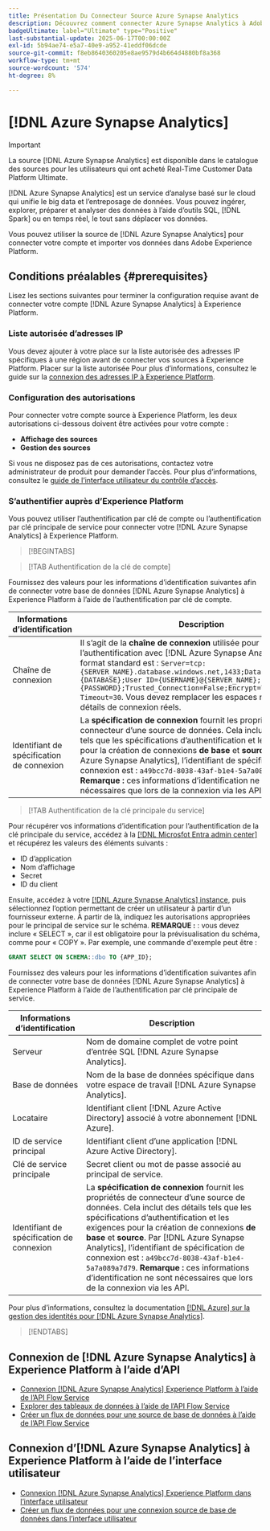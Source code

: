 ```yaml
---
title: Présentation Du Connecteur Source Azure Synapse Analytics
description: Découvrez comment connecter Azure Synapse Analytics à Adobe Experience Platform à l’aide d’API ou de l’interface utilisateur.
badgeUltimate: label="Ultimate" type="Positive"
last-substantial-update: 2025-06-17T00:00:00Z
exl-id: 5b94ae74-e5a7-40e9-a952-41eddf06dcde
source-git-commit: f8eb8640360205e8ae9579d4b664d4880bf8a368
workflow-type: tm+mt
source-wordcount: '574'
ht-degree: 8%

---
```


# [!DNL Azure Synapse Analytics]

>[!IMPORTANT]
>
>La source [!DNL Azure Synapse Analytics] est disponible dans le catalogue des sources pour les utilisateurs qui ont acheté Real-Time Customer Data Platform Ultimate.

[!DNL Azure Synapse Analytics] est un service d’analyse basé sur le cloud qui unifie le big data et l’entreposage de données. Vous pouvez ingérer, explorer, préparer et analyser des données à l’aide d’outils SQL, [!DNL Spark] ou en temps réel, le tout sans déplacer vos données.

Vous pouvez utiliser la source de [!DNL Azure Synapse Analytics] pour connecter votre compte et importer vos données dans Adobe Experience Platform.

## Conditions préalables {#prerequisites}

Lisez les sections suivantes pour terminer la configuration requise avant de connecter votre compte [!DNL Azure Synapse Analytics] à Experience Platform.

### Liste autorisée d’adresses IP

Vous devez ajouter à votre place sur la liste autorisée des adresses IP spécifiques à une région avant de connecter vos sources à Experience Platform. Placer sur la liste autorisée Pour plus d’informations, consultez le guide sur la [connexion des adresses IP à Experience Platform](../../ip-address-allow-list.md).

### Configuration des autorisations

Pour connecter votre compte source à Experience Platform, les deux autorisations ci-dessous doivent être activées pour votre compte :

* **Affichage des sources**
* **Gestion des sources**

Si vous ne disposez pas de ces autorisations, contactez votre administrateur de produit pour demander l’accès. Pour plus d’informations, consultez le [guide de l’interface utilisateur du contrôle d’accès](../../../access-control/ui/overview.md).

### S’authentifier auprès d’Experience Platform

Vous pouvez utiliser l’authentification par clé de compte ou l’authentification par clé principale de service pour connecter votre [!DNL Azure Synapse Analytics] à Experience Platform.

>[!BEGINTABS]

>[!TAB Authentification de la clé de compte]

Fournissez des valeurs pour les informations d’identification suivantes afin de connecter votre base de données [!DNL Azure Synapse Analytics] à Experience Platform à l’aide de l’authentification par clé de compte.

| Informations d’identification | Description |
| --- | --- |
| Chaîne de connexion | Il s’agit de la **chaîne de connexion** utilisée pour l’authentification avec [!DNL Azure Synapse Analytics]. Le format standard est : `Server=tcp:{SERVER_NAME}.database.windows.net,1433;Database={DATABASE};User ID={USERNAME}@{SERVER_NAME};Password={PASSWORD};Trusted_Connection=False;Encrypt=True;Connection Timeout=30`. Vous devez remplacer les espaces réservés par vos détails de connexion réels. |
| Identifiant de spécification de connexion | La **spécification de connexion** fournit les propriétés de connecteur d’une source de données. Cela inclut des détails tels que les spécifications d’authentification et les exigences pour la création de connexions **de base** et **source**. Par [!DNL Azure Synapse Analytics], l’identifiant de spécification de connexion est : `a49bcc7d-8038-43af-b1e4-5a7a089a7d79`. **Remarque :** ces informations d’identification ne sont nécessaires que lors de la connexion via les API. |

>[!TAB Authentification de la clé principale du service]

Pour récupérer vos informations d’identification pour l’authentification de la clé principale du service, accédez à la [[!DNL Microsfot Entra admin center]](https://entra.microsoft.com/#home) et récupérez les valeurs des éléments suivants :

* ID d’application
* Nom d’affichage
* Secret
* ID du client

Ensuite, accédez à votre [[!DNL Azure Synapse Analytics] instance](https://azure.microsoft.com/en-ca/products/synapse-analytics), puis sélectionnez l’option permettant de créer un utilisateur à partir d’un fournisseur externe. À partir de là, indiquez les autorisations appropriées pour le principal de service sur le schéma. **REMARQUE :** : vous devez inclure « SELECT », car il est obligatoire pour la prévisualisation du schéma, comme pour « COPY ». Par exemple, une commande d&#39;exemple peut être :

```SQL
GRANT SELECT ON SCHEMA::dbo TO {APP_ID};
```

Fournissez des valeurs pour les informations d’identification suivantes afin de connecter votre base de données [!DNL Azure Synapse Analytics] à Experience Platform à l’aide de l’authentification par clé principale de service.

| Informations d’identification | Description |
| --- | --- |
| Serveur | Nom de domaine complet de votre point d’entrée SQL [!DNL Azure Synapse Analytics]. |
| Base de données | Nom de la base de données spécifique dans votre espace de travail [!DNL Azure Synapse Analytics]. |
| Locataire | Identifiant client [!DNL Azure Active Directory] associé à votre abonnement [!DNL Azure]. |
| ID de service principal | Identifiant client d’une application [!DNL Azure Active Directory]. |
| Clé de service principale | Secret client ou mot de passe associé au principal de service. |
| Identifiant de spécification de connexion | La **spécification de connexion** fournit les propriétés de connecteur d’une source de données. Cela inclut des détails tels que les spécifications d’authentification et les exigences pour la création de connexions **de base** et **source**. Par [!DNL Azure Synapse Analytics], l’identifiant de spécification de connexion est : `a49bcc7d-8038-43af-b1e4-5a7a089a7d79`. **Remarque :** ces informations d’identification ne sont nécessaires que lors de la connexion via les API. |

Pour plus d’informations, consultez la documentation [[!DNL Azure]  sur la gestion des identités pour  [!DNL Azure Synapse Analytics]](https://learn.microsoft.com/en-us/azure/synapse-analytics/synapse-service-identity).

>[!ENDTABS]

## Connexion de [!DNL Azure Synapse Analytics] à Experience Platform à l’aide d’API

* [Connexion  [!DNL Azure Synapse Analytics]  Experience Platform à l’aide de l’API Flow Service](../../tutorials/api/create/databases/synapse-analytics.md)
* [Explorer des tableaux de données à l’aide de l’API Flow Service](../../tutorials/api/explore/tabular.md)
* [Créer un flux de données pour une source de base de données à l’aide de l’API Flow Service](../../tutorials/api/collect/database-nosql.md)

## Connexion d’[!DNL Azure Synapse Analytics] à Experience Platform à l’aide de l’interface utilisateur

* [Connexion  [!DNL Azure Synapse Analytics]  Experience Platform dans l’interface utilisateur](../../tutorials/ui/create/databases/synapse-analytics.md)
* [Créer un flux de données pour une connexion source de base de données dans l’interface utilisateur](../../tutorials/ui/dataflow/databases.md)

